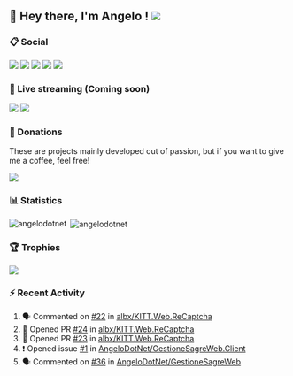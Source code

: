 ## :wave: Hey there, I'm Angelo ! ![](https://img.shields.io/badge/Intel%20Core_i5_12th-0071C5?logo=intel&logoColor=white&style=for-the-badge)

### :clipboard: Social
[![](https://img.shields.io/badge/LinkedIn-0077B5?style=for-the-badge&logo=linkedin&logoColor=white)](https://linkedin.com/in/pirolaangelo)
[![](https://img.shields.io/badge/Instagram-E4405F?style=for-the-badge&logo=instagram&logoColor=white)](https://instagram.com/angeloit87)
[![](https://img.shields.io/badge/Telegram-2CA5E0?style=for-the-badge&logo=telegram&logoColor=white)](https://t.me/angeloit87)
[![](https://img.shields.io/badge/website-000000?style=for-the-badge&logo=About.me&logoColor=white)](https://about.me/AngeloPirola)
[![](https://img.shields.io/badge/Twitter-1DA1F2?style=for-the-badge&logo=twitter&logoColor=white)](https://twitter.com/angeloit87)

### :loudspeaker: Live streaming (Coming soon)
[![](https://img.shields.io/badge/YouTube-FF0000?style=for-the-badge&logo=youtube&logoColor=white)](https://www.youtube.com/@angeloit87)
[![](https://img.shields.io/badge/Twitch-9146FF?style=for-the-badge&logo=twitch&logoColor=white)](https://www.twitch.tv/angeloit87)

### :money_with_wings: Donations
These are projects mainly developed out of passion, but if you want to give me a coffee, feel free!

[![](https://img.shields.io/badge/Buy_Me_A_Coffee-FFDD00?style=for-the-badge&logo=buy-me-a-coffee&logoColor=black)](https://www.buymeacoffee.com/angelodotnet)

### :bar_chart: Statistics
<!--
[![GitHub Streak](https://streak-stats.demolab.com?user=angelodotnet&locale=it&date_format=j%2Fn%5B%2FY%5D)](https://git.io/streak-stats)
-->
<p><img align="left" src="https://github-readme-stats.vercel.app/api/top-langs?username=angelodotnet&show_icons=true&locale=en&layout=compact" alt="angelodotnet" /></p>
<p>&nbsp;<img align="center" src="https://github-readme-stats.vercel.app/api?username=angelodotnet&show_icons=true&locale=en" alt="angelodotnet" /></p>

### :trophy: Trophies
![](https://github-profile-trophy.vercel.app/?username=angelodotnet&theme=default)

### :zap: Recent Activity

<!--START_SECTION:activity-->
1. 🗣 Commented on [#22](https://github.com/albx/KITT.Web.ReCaptcha/issues/22#issuecomment-1841623599) in [albx/KITT.Web.ReCaptcha](https://github.com/albx/KITT.Web.ReCaptcha)
2. 💪 Opened PR [#24](https://github.com/albx/KITT.Web.ReCaptcha/pull/24) in [albx/KITT.Web.ReCaptcha](https://github.com/albx/KITT.Web.ReCaptcha)
3. 💪 Opened PR [#23](https://github.com/albx/KITT.Web.ReCaptcha/pull/23) in [albx/KITT.Web.ReCaptcha](https://github.com/albx/KITT.Web.ReCaptcha)
4. ❗ Opened issue [#1](https://github.com/AngeloDotNet/GestioneSagreWeb.Client/issues/1) in [AngeloDotNet/GestioneSagreWeb.Client](https://github.com/AngeloDotNet/GestioneSagreWeb.Client)
5. 🗣 Commented on [#36](https://github.com/AngeloDotNet/GestioneSagreWeb/issues/36#issuecomment-1837145461) in [AngeloDotNet/GestioneSagreWeb](https://github.com/AngeloDotNet/GestioneSagreWeb)
<!--END_SECTION:activity-->
